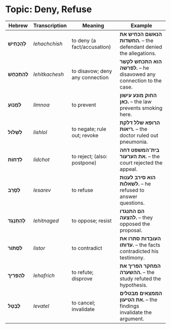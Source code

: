 # Topic: Deny, Refuse

| **Hebrew**     | **Transcription**    | **Meaning**                     | **Example**                                                           |
| -------------- | -------------------- | ------------------------------- | --------------------------------------------------------------------- |
| **לְהַכְחִישׁ**     | *lehachchish*        | to deny (a fact/accusation)     | **הנאשם הכחיש את החשדות.** – the defendant denied the allegations.    |
| **לְהִתְכַּחֵשׁ**     | *lehitkachesh*       | to disavow; deny any connection | **הוא התכחש לקשר לפרשה.** – he disavowed any connection to the case.  |
| **לִמְנוֹעַ**      | *limnoa*             | to prevent                      | **החוק מונע עישון כאן.** – the law prevents smoking here.             |
| **לִשְׁלוֹל**      | *lishlol*            | to negate; rule out; revoke     | **הרופא שלל דלקת ריאות.** – the doctor ruled out pneumonia.           |
| **לִדְחוֹת**      | *lidchot*            | to reject; (also: postpone)     | **בית־המשפט דחה את הערעור.** – the court rejected the appeal.         |
| **לְסָרֵב**       | *lesarev*            | to refuse                       | **הוא סירב לענות לשאלות.** – he refused to answer questions.          |
| **לְהִתְנַגֵּד**     | *lehitnaged*         | to oppose; resist               | **הם התנגדו להצעה.** – they opposed the proposal.                     |
| **לִסְתּוֹר**      | *listor*             | to contradict                   | **העובדות סתרו את עדותו.** – the facts contradicted his testimony.    |
| **לְהַפְרִיךְ**     | *lehafrich*          | to refute; disprove             | **המחקר הפריך את ההשערה.** – the study refuted the hypothesis.        |
| **לְבַטֵּל**       | *levatel*            | to cancel; invalidate           | **הממצאים מבטלים את הטיעון.** – the findings invalidate the argument. |

